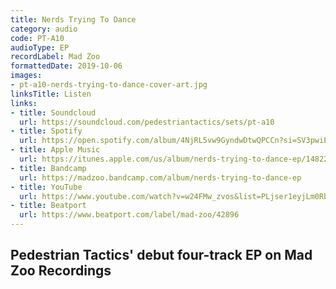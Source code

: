 ```yaml
---
title: Nerds Trying To Dance
category: audio
code: PT-A10
audioType: EP
recordLabel: Mad Zoo
formattedDate: 2019-10-06
images:
- pt-a10-nerds-trying-to-dance-cover-art.jpg
linksTitle: Listen
links:
- title: Soundcloud
  url: https://soundcloud.com/pedestriantactics/sets/pt-a10
- title: Spotify
  url: https://open.spotify.com/album/4NjRL5vw9GyndwDtwQPCCn?si=SV3pwiEGTFyBnQiaRHENxQ
- title: Apple Music
  url: https://itunes.apple.com/us/album/nerds-trying-to-dance-ep/1482233839?ls=1&app=music&at=11lEW&ct=v3pq47
- title: Bandcamp
  url: https://madzoo.bandcamp.com/album/nerds-trying-to-dance-ep
- title: YouTube
  url: https://www.youtube.com/watch?v=w24FMw_zvos&list=PLjser1eyjLm0RblHG7SV0BMpnDuCdvpfQ
- title: Beatport
  url: https://www.beatport.com/label/mad-zoo/42896
---
```


## Pedestrian Tactics' debut four-track EP on Mad Zoo Recordings